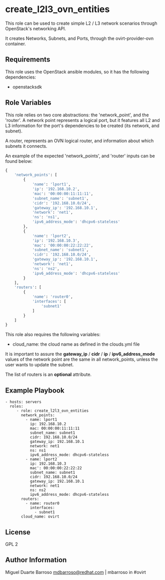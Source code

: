 create_l2l3_ovn_entities
=========

This role can be used to create simple L2 / L3 network scenarios through
OpenStack's networking API.

It creates Networks, Subnets, and Ports, through the ovirt-provider-ovn
container.

Requirements
------------

This role uses the OpenStack ansible modules, so it has the following
dependencies:

- openstacksdk

Role Variables
--------------

This role relies on two core abstractions: the 'network_point', and the 'router'.
A network point represents a logical port, but it features all L2 and L3
information for the port's dependencies to be created (its network, and
subnet).

A router, represents an OVN logical router, and information about which subnets
it connects.

An example of the expected 'network_points', and 'router' inputs can be found
below:
```python
{
    'network_points': [
        {
            'name': 'lport1',
            'ip': '192.168.10.2',
            'mac': '00:00:00:11:11:11',
            'subnet_name': 'subnet1',
            'cidr': '192.168.10.0/24',
            'gateway_ip': '192.168.10.1',
            'network': 'net1',
            'ns': 'ns1',
            'ipv6_address_mode': 'dhcpv6-stateless'
        },
        {
            'name': 'lport2',
            'ip': '192.168.10.3',
            'mac': '00:00:00:22:22:22',
            'subnet_name': 'subnet1',
            'cidr': '192.168.10.0/24',
            'gateway_ip': '192.168.10.1',
            'network': 'net1',
            'ns': 'ns2',
            'ipv6_address_mode': 'dhcpv6-stateless'
        }
    ],
    'routers': [
        {
            'name': 'router0',
            'interfaces': [
                'subnet1'
            ]
        }
    ]
}
```

This role also requires the following variables:
  - cloud_name: the cloud name as defined in the clouds.yml file

It is important to assure the **gateway_ip** / **cidr** / **ip** /
**ipv6_address_mode** values of the network point are the same in all
network_points, unless the user wants to update the subnet.

The list of routers is an **optional** attribute.

Example Playbook
----------------

    - hosts: servers
      roles:
         - role: create_l2l3_ovn_entities
           network_points:
             - name: lport1
               ip: 192.168.10.2
               mac: 00:00:00:11:11:11
               subnet_name: subnet1
               cidr: 192.168.10.0/24
               gateway_ip: 192.168.10.1
               network: net1
               ns: ns1
               ipv6_address_mode: dhcpv6-stateless
             - name: lport2
               ip: 192.168.10.3
               mac': 00:00:00:22:22:22
               subnet_name: subnet1
               cidr: 192.168.10.0/24
               gateway_ip: 192.168.10.1
               network: net1
               ns: ns2
               ipv6_address_mode: dhcpv6-stateless
           routers:
             - name: router0
               interfaces:
                 - subnet1
           cloud_name: ovirt

License
-------

GPL 2

Author Information
------------------

Miguel Duarte Barroso <mdbarroso@redhat.com> | mbarroso in #ovirt
